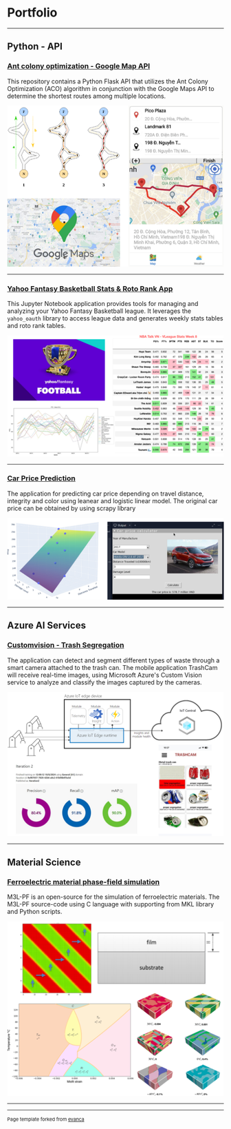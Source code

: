 # Portfolio

---

## Python - API 

### [Ant colony optimization - Google Map API](/pdf/ACO_MAP.pdf)

This repository contains a Python Flask API that utilizes the Ant Colony Optimization (ACO) algorithm in conjunction with the Google Maps API to determine the shortest routes among multiple locations.

<img src="images/acomap.png?raw=true"/>

---

### [Yahoo Fantasy Basketball Stats & Roto Rank App](/NBA-Talk-Fantasy-Basketball.md)

This Jupyter Notebook application provides tools for managing and analyzing your Yahoo Fantasy Basketball league. It leverages the `yahoo_oauth` library to access league data and generates weekly stats tables and roto rank tables.

<img src="images/fantasy.png?raw=true"/>

---
### [Car Price Prediction](/pdf/carprice.pdf)

The application for predicting car price depending on travel distance, integrity and color using leanear and logistic linear model.
The original car price can be obtained by using scrapy library

<img src="images/car.png?raw=true"/>

---

## Azure AI Services

### [Customvision - Trash Segregation](/pdf/trashcam.pdf)

The application can detect and segment different types of waste through a smart camera attached to the trash can. The mobile application TrashCam will receive real-time images, using Microsoft Azure's Custom Vision service to analyze and classify the images captured by the cameras.

<img src="images/trashcam.png?raw=true"/>

---


## Material Science

### [Ferroelectric material phase-field simulation](/pdf/phasefield.pdf)

M3L-PF is an open-source for the simulation of ferroelectric materials. The M3L-PF source-code using C language with supporting from MKL library and Python scripts.

<img src="images/phasefield.png?raw=true"/>

---




---
<p style="font-size:11px">Page template forked from <a href="https://github.com/evanca/quick-portfolio">evanca</a></p>
<!-- Remove above link if you don't want to attibute -->
